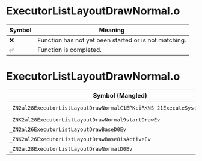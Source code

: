 # ExecutorListLayoutDrawNormal.o
| Symbol | Meaning 
| ------------- | ------------- 
| :x: | Function has not yet been started or is not matching. 
| :white_check_mark: | Function is completed. 


# ExecutorListLayoutDrawNormal.o
| Symbol (Mangled) | Symbol (Demangled) | Decompiled? |
| ------------- |  ------------- | ------------- |
| `_ZN2al28ExecutorListLayoutDrawNormalC1EPKciRKNS_21ExecuteSystemInitInfoE` | `al::ExecutorListLayoutDrawNormal::ExecutorListLayoutDrawNormal(char const*,int,al::ExecuteSystemInitInfo const&)` | :x: |
| `_ZNK2al28ExecutorListLayoutDrawNormal9startDrawEv` | `al::ExecutorListLayoutDrawNormal::startDraw(void)const` | :x: |
| `_ZN2al26ExecutorListLayoutDrawBaseD0Ev` | `al::ExecutorListLayoutDrawBase::~ExecutorListLayoutDrawBase()` | :x: |
| `_ZNK2al26ExecutorListLayoutDrawBase8isActiveEv` | `al::ExecutorListLayoutDrawBase::isActive(void)const` | :x: |
| `_ZN2al28ExecutorListLayoutDrawNormalD0Ev` | `al::ExecutorListLayoutDrawNormal::~ExecutorListLayoutDrawNormal()` | :x: |
